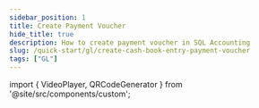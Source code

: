 ```yaml
---
sidebar_position: 1
title: Create Payment Voucher
hide_title: true
description: How to create payment voucher in SQL Accounting
slug: /quick-start/gl/create-cash-book-entry-payment-voucher
tags: ["GL"]
---
```



import { VideoPlayer, QRCodeGenerator } from '@site/src/components/custom';

<QRCodeGenerator url="https://www.youtube.com/embed/Hy-YVj7gvSY?autoplay=1" />

<VideoPlayer 
  videoId="Hy-YVj7gvSY" 
    title="Cash Book Entry - Payment Voucher"
/>
 